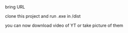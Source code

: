 bring URL

clone this project and run .exe in /dist

you can now download video of YT or take picture of them
